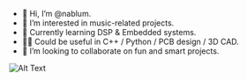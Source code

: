 - 👋 Hi, I’m @nablum.
- 👀 I’m interested in music-related projects.
- 🌱 Currently learning DSP & Embedded systems.
- 🧑‍🔬 Could be useful in C++ / Python / PCB design / 3D CAD.
- 💞️ I’m looking to collaborate on fun and smart projects.

![Alt Text](https://media0.giphy.com/media/v1.Y2lkPTc5MGI3NjExMHh5MWdmaDRzaWY2anJ2OGdiNnB0c3ZlZGJ3YjJsb2Y3d3VvYnd1ZSZlcD12MV9pbnRlcm5hbF9naWZfYnlfaWQmY3Q9Zw/xT9IgG50Fb7Mi0prBC/giphy.gif)

<!---
nablum/nablum is a ✨ special ✨ repository because its `README.md` (this file) appears on your GitHub profile.
You can click the Preview link to take a look at your changes.
--->

